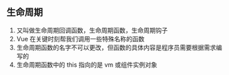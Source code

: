 ## 生命周期

1. 又叫做生命周期回调函数，生命周期函数，生命周期钩子
2. Vue 在关键时刻帮我们调用一些特殊名称的函数
3. 生命周期函数的名字不可以更改，但函数的具体内容是程序员需要根据需求编写的
4. 生命周期函数中的 this 指向的是 vm 或组件实例对象